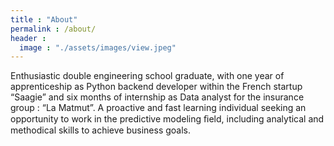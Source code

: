 ```yaml
---
title : "About"
permalink : /about/
header : 
  image : "./assets/images/view.jpeg"
---
```

Enthusiastic double engineering school graduate, with one year of apprenticeship as Python backend developer within the French startup “Saagie” and six months of internship as Data analyst for the insurance group : “La Matmut”. A proactive and fast learning individual seeking an opportunity to work in the predictive modeling ﬁeld, including analytical and methodical skills to achieve business goals. 

